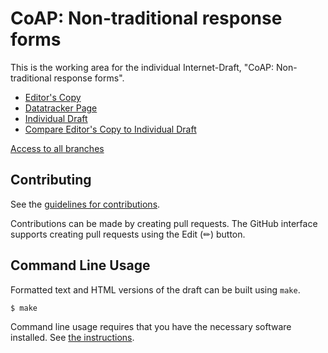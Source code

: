# CoAP: Non-traditional response forms

This is the working area for the individual Internet-Draft, "CoAP: Non-traditional response forms".

* [Editor's Copy](https://core-wg.github.io/core-responses/#go.draft-bormann-core-responses.html)
* [Datatracker Page](https://datatracker.ietf.org/doc/draft-bormann-core-responses)
* [Individual Draft](https://datatracker.ietf.org/doc/html/draft-bormann-core-responses)
* [Compare Editor's Copy to Individual Draft](https://core-wg.github.io/core-responses/#go.draft-bormann-core-responses.diff)

[Access to all branches](https://core-wg.github.io/core-responses/)

## Contributing

See the
[guidelines for contributions](https://github.com/core-wg/core-responses/blob/master/CONTRIBUTING.md).

Contributions can be made by creating pull requests.
The GitHub interface supports creating pull requests using the Edit (✏) button.


## Command Line Usage

Formatted text and HTML versions of the draft can be built using `make`.

```sh
$ make
```

Command line usage requires that you have the necessary software installed.  See
[the instructions](https://github.com/martinthomson/i-d-template/blob/main/doc/SETUP.md).

